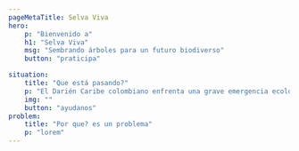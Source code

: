 ```yaml
---
pageMetaTitle: Selva Viva
hero:
    p: "Bienvenido a"
    h1: "Selva Viva"
    msg: "Sembrando árboles para un futuro biodiverso"
    button: "praticipa"

situation:
    title: "Que está pasando?"
    p: "El Darién Caribe colombiano enfrenta una grave emergencia ecológica. La deforestación avanza    sin control, la reforestación es escasa y la búsqueda de semillas de árboles en peligro es cada vez más difícil. Nos encontramos cerca del límite crítico de degradación ambiental."
    img: ""
    button: "ayudanos"
problem:
    title: "Por que? es un problema"
    p: "lorem"
---
```

